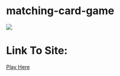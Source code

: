 # matching-card-game
<img src="https://github.com/CharlesCreativeContent/CharlesCreativeContent/raw/main/images/gif3.gif" />

# Link To Site:
<a href="https://poke-matchcards.netlify.app/">Play Here</a>
